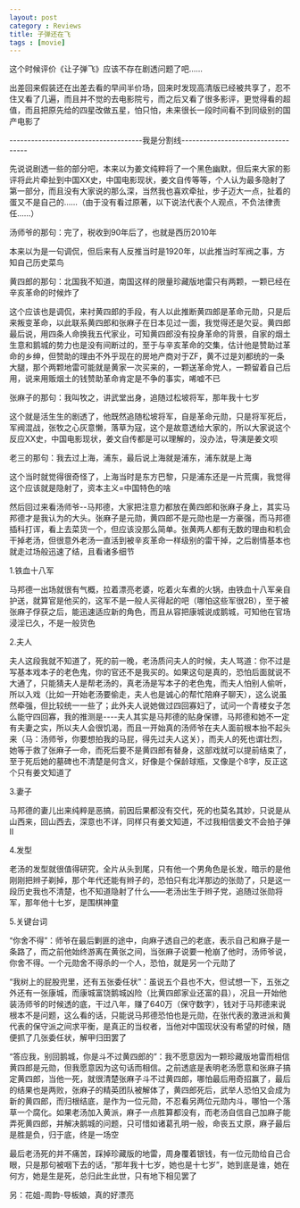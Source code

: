 ```yaml
---
layout: post
category : Reviews
title: 子弹还在飞
tags : [movie]
---
```




这个时候评价《让子弹飞》应该不存在剧透问题了吧……

出差回来假装还在出差去看的早间半价场，回来时发现高清版已经被共享了，忍不住又看了几遍，而且并不觉的去电影院亏，而之后又看了很多影评，更觉得看的超值，而且把原先给的四星改做五星，怕只怕，未来很长一段时间看不到同级别的国产电影了

-------------------------------------我是分割线-----------------------------------

先说说剧透一些的部分吧，本来以为姜文纯粹将了一个黑色幽默，但后来大家的影评将此片牵扯到中国XX史，中国电影现状，姜文自传等等，个人认为最多隐射了第一部分，而且没有大家说的那么深，当然我也喜欢牵扯，步子迈大一点，扯着的蛋又不是自己的……（由于没有看过原著，以下说法代表个人观点，不负法律责任……）

汤师爷的那句：完了，税收到90年后了，也就是西历2010年

本来以为是一句调侃，但后来有人反推当时是1920年，以此推当时军阀之事，方知自己历史菜鸟

黄四郎的那句：北国我不知道，南国这样的限量珍藏版地雷只有两颗，一颗已经在辛亥革命的时候炸了

这个应该也是调侃，来衬黄四郎的手段，有人以此推断黄四郎是革命元勋，只是后来叛变革命，以此联系黄四郎和张麻子在日本见过一面，我觉得还是欠妥。黄四郎最后说，用四条人命换我五代家业，可知黄四郎没有投身革命的背景，自家的烟土生意和鹅城的势力也是没有间断过的，至于与辛亥革命的交集，估计他是赞助过革命的乡绅，但赞助的理由不外乎现在的房地产商对于ZF，黄不过是刘都统的一条大腿，那个两颗地雷可能就是黄家一次买来的，一颗送革命党人，一颗留着自己后用，说来用贩烟土的钱赞助革命肯定是不争的事实，唏嘘不已

张麻子的那句：我叫牧之，讲武堂出身，追随过松坡将军，那年我十七岁

这个就是活生生的剧透了，他既然追随松坡将军，自是革命元勋，只是将军死后，军阀混战，张牧之心灰意懒，落草为寇，这个是故意透给大家的，所以大家说这个反应XX史，中国电影现状，姜文自传都是可以理解的，没办法，导演是姜文呗

老三的那句：我去过上海，浦东，最后说上海就是浦东，浦东就是上海

这个当时就觉得很奇怪了，上海当时是东方巴黎，只是浦东还是一片荒痍，我觉得这个应该就是隐射了，资本主义=中国特色的啥

然后回过来看汤师爷--马邦德，大家把注意力都放在黄四郎和张麻子身上，其实马邦德才是我认为的大头。张麻子是元勋，黄四郎不是元勋也是一方豪强，而马邦德插科打诨，看上去菜货一个，但应该没那么简单。张黄两人都有无数的理由和机会干掉老汤，但很意外老汤一直活到被辛亥革命一样级别的雷干掉，之后剧情基本也就走过场般迅速了结，且看诸多细节

1.铁血十八军

马邦德一出场就很有气概，拉着漂亮老婆，吃着火车煮的火锅，由铁血十八军亲自护送，就算官是他买的，这军不是一般人买得起的吧（哪怕这些军很2B），至于被张麻子俘获之后，能迅速适应新的角色，而且从容把康城说成鹅城，可知他在官场浸淫已久，不是一般货色

2.夫人

夫人这段我就不知道了，死的前一晚，老汤质问夫人的时候，夫人骂道：你不过是写基本戏本子的老色鬼，你的官还不是我买的。如果这句是真的，恐怕后面就说不大通了，只能猜夫人是帮老汤的，真老汤是写本子的老色鬼，而夫人怕别人偷听，所以入戏（比如一开始老汤要偷走，夫人也是诚心的帮忙陪麻子聊天），这么说虽然牵强，但比较统一一些了；此外夫人说她做过四回寡妇了，试问一个青楼女子怎么能守四回寡，我的推测是----夫人其实是马邦德的贴身保镖，马邦德和她不一定有夫妻之实，所以夫人会很饥渴，而且一开始真的汤师爷在夫人面前根本抬不起头来（马：汤师爷，你要想拍我的马屁，得先过夫人这关），而夫人的死也谓壮烈，她等于救了张麻子一命，而死后要不是黄四郎有替身，这部戏就可以提前结束了，至于死后她的墓碑也不清楚是何含义，好像是个保龄球瓶，又像是个8字，反正这个只有姜文知道了

3.妻子

马邦德的妻儿出来纯粹是恶搞，前因后果都没有交代，死的也莫名其妙，只说是从山西来，回山西去，深意也不详，同样只有姜文知道，不过我相信姜文不会拍子弹II

4.发型

老汤的发型就很值得研究，全片从头到尾，只有他一个男角色是长发，暗示的是他刚刚把辫子剃掉，那个年代还能有辫子的，恐怕只有北洋那边的张勋了，只是这一段历史我也不清楚，也不知道隐射了什么——老汤出生于辫子党，追随过张勋将军，那年他十七岁，是围棋神童

5.关键台词

“你舍不得”：师爷在最后剿匪的途中，向麻子透自己的老底，表示自己和麻子是一条路了，而之前他始终游离在黄张之间，当张麻子说要一枪崩了他时，汤师爷说，你舍不得。一个元勋舍不得杀的一个人，恐怕，就是另一个元勋了

“我树上的屁股兜里，还有五张委任状”：虽说五个县也不大，但试想一下，五张之外还有一张康城，而康城富饶鹅城凶险（比黄四郎家业还富的县），况且一开始他装汤师爷的时候透的底，干过八年，赚了640万（保守数字），钱对于马邦德来说根本不是问题，这么看的话，只能说马邦德恐怕也是元勋，在张代表的激进派和黄代表的保守派之间求平衡，是真正的当权者，当他对中国现状没有希望的时候，随便抓了几张委任状，解甲归田罢了

“答应我，别回鹅城，你是斗不过黄四郎的”：我不愿意因为一颗珍藏版地雷而相信黄四郎是元勋，但我愿意因为这句话而相信。之前透底是表明老汤愿意和张麻子搞定黄四郎，当他一死，就很清楚张麻子斗不过黄四郎，哪怕最后用奇招赢了，最后的结果也是两败，张麻子的精英团队被解体了，黄四郎死后，武举人恐怕又会成为新的黄四郎，而归根结底，是作为一位元勋，不忍看另两位元勋内斗，哪怕一个落草一个腐化。如果老汤加入黄派，麻子一点胜算都没有，而老汤自信自己加麻子能弄死黄四郎，并解决鹅城的问题，只可惜如诸葛孔明一般，命丧五丈原，麻子最后是胜是负，归于底，终是一场空

最后老汤死的并不痛苦，踩掉珍藏版的地雷，周身覆着银钱，有一位元勋给自己合眼，只是那句被咽下去的话，“那年我十七岁，她也是十七岁”，她到底是谁，她在何方，她是生是死，总归此生此世，只有地下相见罢了

另：花姐-周韵-导板娘，真的好漂亮